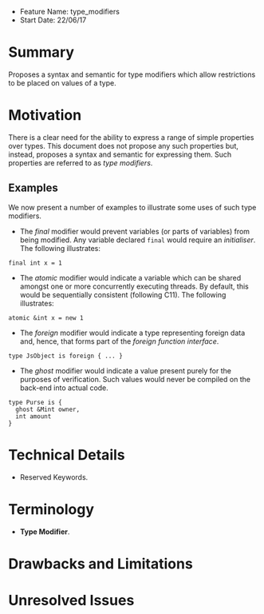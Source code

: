 - Feature Name: type_modifiers
- Start Date: 22/06/17

# Summary

Proposes a syntax and semantic for type modifiers which allow
restrictions to be placed on values of a type.

# Motivation

There is a clear need for the ability to express a range of simple
properties over types.  This document does not propose any such
properties but, instead, proposes a syntax and semantic for expressing
them.  Such properties are referred to as _type modifiers_.

## Examples

We now present a number of examples to illustrate some uses of such
type modifiers.

* The _final_ modifier would prevent variables (or parts of variables)
from being modified.  Any variable declared `final` would require an
_initialiser_.  The following illustrates:

```
final int x = 1
```

* The _atomic_ modifier would indicate a variable which can be shared
amongst one or more concurrently executing threads.  By default, this
would be sequentially consistent (following C11).  The following illustrates:

```
atomic &int x = new 1
```

* The _foreign_ modifier would indicate a type representing foreign
  data and, hence, that forms part of the _foreign function
  interface_.

```
type JsObject is foreign { ... }
```

* The _ghost_ modifier would indicate a value present purely for the
  purposes of verification.  Such values would never be compiled on
  the back-end into actual code.

```
type Purse is {
  ghost &Mint owner,
  int amount
}
```

# Technical Details

* Reserved Keywords.

# Terminology

* **Type Modifier**.

# Drawbacks and Limitations

# Unresolved Issues
